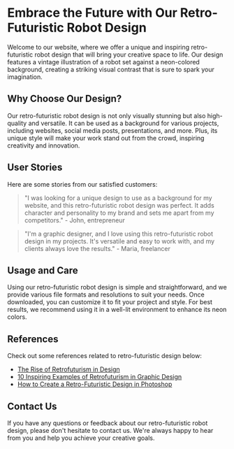 <!--font:Open Sans-->

# Embrace the Future with Our Retro-Futuristic Robot Design

Welcome to our website, where we offer a unique and inspiring retro-futuristic robot design that will bring your creative space to life. Our design features a vintage illustration of a robot set against a neon-colored background, creating a striking visual contrast that is sure to spark your imagination.

## Why Choose Our Design?

Our retro-futuristic robot design is not only visually stunning but also high-quality and versatile. It can be used as a background for various projects, including websites, social media posts, presentations, and more. Plus, its unique style will make your work stand out from the crowd, inspiring creativity and innovation.

## User Stories

Here are some stories from our satisfied customers:

> "I was looking for a unique design to use as a background for my website, and this retro-futuristic robot design was perfect. It adds character and personality to my brand and sets me apart from my competitors." - John, entrepreneur

> "I'm a graphic designer, and I love using this retro-futuristic robot design in my projects. It's versatile and easy to work with, and my clients always love the results." - Maria, freelancer

## Usage and Care

Using our retro-futuristic robot design is simple and straightforward, and we provide various file formats and resolutions to suit your needs. Once downloaded, you can customize it to fit your project and style. For best results, we recommend using it in a well-lit environment to enhance its neon colors.

## References

Check out some references related to retro-futuristic design below:

- [The Rise of Retrofuturism in Design](#)
- [10 Inspiring Examples of Retrofuturism in Graphic Design](#)
- [How to Create a Retro-Futuristic Design in Photoshop](#)

## Contact Us

If you have any questions or feedback about our retro-futuristic robot design, please don't hesitate to contact us. We're always happy to hear from you and help you achieve your creative goals.

<!--

Write me content for website with wallpaper which alt text is:

"A retro-futuristic wallpaper featuring a vintage illustration of a robot, set against a neon-colored background."

The name/title of the page should not be 1:1 copy of the alt text but rather a real content of the website which is using this wallpaper.

- Use markdown format 
- Start with heading
- Heading should be short and concise
- The content should look like a real website 
- The website should not be about the wallpaper, wallpaper is just a related background
- Heading should be contain work "wallpaper" or "background"
- Include real sections like references, contact, user stories, etc. use things relevant to the page purpose.
- Feel free to use structure like headings, bullets, numbering, blockquotes, paragraphs, horizontal lines, etc.
- You can use formatting like bold or _italic_
- You can include UTF-8 emojis
- Links should be only #hash anchors (and you can refer to the document itself)
- Do not include images


---


# Retro-Futuristic Robot Wallpaper for Your Creative Space

Welcome to our website, where we offer a unique retro-futuristic robot wallpaper that will take your creative space to the next level. Our wallpaper features a vintage illustration of a robot set against a neon-colored background, creating a striking visual contrast that is sure to inspire you.

## Why Choose Our Wallpaper?

Our retro-futuristic robot wallpaper is not only visually stunning but also high-quality and durable. Made from premium materials, it is easy to install and maintain, ensuring that it will last for years to come. Plus, its unique design will make your space stand out from the crowd, inspiring creativity and imagination.

## User Stories

Here are some stories from our satisfied customers:

> "I absolutely love this wallpaper! It adds so much character to my home office and always gets compliments from visitors." - Sarah, graphic designer

> "The retro-futuristic robot wallpaper was the perfect addition to my son's bedroom. He loves robots and the bright colors really make the room pop!" - Mike, parent

## Installation and Care

Installing our wallpaper is a breeze, and we provide detailed instructions to ensure that you get it right the first time. Once installed, simply wipe it down with a damp cloth to keep it looking like new.

## References

Check out some of our references below:

- [How to Choose the Right Wallpaper for Your Home](#)
- [10 Creative Ways to Use Wallpaper in Your Decor](#)
- [5 Reasons Why Wallpaper is Making a Comeback](#)

## Contact Us

If you have any questions or concerns about our retro-futuristic robot wallpaper, please don't hesitate to contact us. We're always happy to help!


---


Heading should not include word "wallpaper". The website should not be about the wallpaper itself, wallpaper is just a related background, rewrite whole content.


---


# Embrace the Future with Our Retro-Futuristic Robot Design

Welcome to our website, where we offer a unique and inspiring retro-futuristic robot design that will bring your creative space to life. Our design features a vintage illustration of a robot set against a neon-colored background, creating a striking visual contrast that is sure to spark your imagination.

## Why Choose Our Design?

Our retro-futuristic robot design is not only visually stunning but also high-quality and versatile. It can be used as a background for various projects, including websites, social media posts, presentations, and more. Plus, its unique style will make your work stand out from the crowd, inspiring creativity and innovation.

## User Stories

Here are some stories from our satisfied customers:

> "I was looking for a unique design to use as a background for my website, and this retro-futuristic robot design was perfect. It adds character and personality to my brand and sets me apart from my competitors." - John, entrepreneur

> "I'm a graphic designer, and I love using this retro-futuristic robot design in my projects. It's versatile and easy to work with, and my clients always love the results." - Maria, freelancer

## Usage and Care

Using our retro-futuristic robot design is simple and straightforward, and we provide various file formats and resolutions to suit your needs. Once downloaded, you can customize it to fit your project and style. For best results, we recommend using it in a well-lit environment to enhance its neon colors.

## References

Check out some references related to retro-futuristic design below:

- [The Rise of Retrofuturism in Design](#)
- [10 Inspiring Examples of Retrofuturism in Graphic Design](#)
- [How to Create a Retro-Futuristic Design in Photoshop](#)

## Contact Us

If you have any questions or feedback about our retro-futuristic robot design, please don't hesitate to contact us. We're always happy to hear from you and help you achieve your creative goals.

-->
